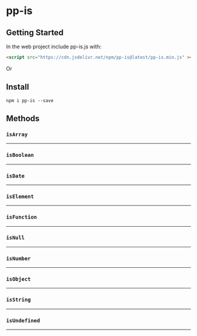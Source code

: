 # pp-is

## Getting Started

In the web project include pp-is.js with:

```html
<script src="https://cdn.jsdelivr.net/npm/pp-is@latest/pp-is.min.js" ></script>
```

Or

## Install

```console
npm i pp-is --save
```
## Methods

### `isArray`
---
### `isBoolean`
---
### `isDate`
---
### `isElement`
---
### `isFunction`
---
### `isNull`
---
### `isNumber`
---
### `isObject`
---
### `isString`
---
### `isUndefined`
---
